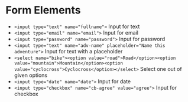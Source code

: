 # Form Elements
* `<input type="text" name="fullname">`
Input for text
* `<input type="email" name="email">`
Input for email
* `<input type="password" name="password">`
Input for password
* `<input type="text" name="adv-name" placeholder="Name this adventure">`
Input for text with a placeholder
* `<select name="bike"><option value="road">Road</option><option value="mountain">Mountain</option><option value="cyclocross">Cyclocross</option></select>`
Select one out of given options
* `<input type="date" name="date">`
Input for date
* `<input type="checkbox" name="cb-agree" value="agree">`
Input for checkbox